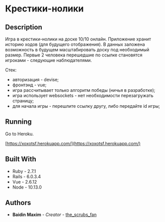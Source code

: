 # Крестики-нолики

## Description

Игра в крестики-нолики на доске 10/10 онлайн. Приложение хранит историю ходов (для будущего отображения). В данных заложена возможность в будущем масштабировать доску под необходимый размер. Первые 2 человека перешедшие по ссылке становятся игроками - следующие наблюдателями.

Стек: 
- авторизация - devise;
- фронтэнд - vue;
- игра рассчитывает только алгоритм победы (ничья в разработке);
- игра использует websockets - нет необходимости перезагружать страницу;
- для начала игры - перешлите ссылку другу, либо передайте id игры;

## Running

Go to Heroku.

[https://xoxotsf.herokuapp.com/](https://xoxotsf.herokuapp.com/)


## Built With

* Ruby - 2.7.1
* Rails - 6.0.3.4
* Vue - 2.6.12
* Node - 10.13.0

## Authors

* **Baidin Maxim** - *Creator* - [the_scrubs_fan](https://github.com/TheScrubsFan)



